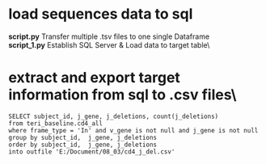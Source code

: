 # load sequences data to sql

**script.py** Transfer multiple .tsv files to one single Dataframe\
**script_1.py** Establish SQL Server & Load data to target table\

# extract and export target information from sql to .csv files\
```
SELECT subject_id, j_gene, j_deletions, count(j_deletions)
from teri_baseline.cd4_all
where frame_type = 'In' and v_gene is not null and j_gene is not null
group by subject_id,  j_gene, j_deletions
order by subject_id,  j_gene, j_deletions
into outfile 'E:/Document/08_03/cd4_j_del.csv'
```
